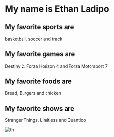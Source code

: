 # My name is Ethan Ladipo

## My favorite sports are
basketball, soccer and track

## My favorite games are
Destiny 2, Forza Horizon 4 and Forza Motorsport 7

## My favorite foods are
Bread, Burgers and chicken

## My favorite shows are 
Stranger Things, Limitless and Quantico

![th](https://user-images.githubusercontent.com/59803854/76459649-92667600-63aa-11ea-9d11-ca587c73c4b2.jpg)
